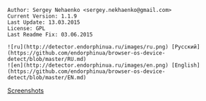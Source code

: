 	Author: Sergey Nehaenko <sergey.nekhaenko@gmail.com>
	Current Version: 1.1.9
	Last Update: 13.03.2015
	License: GPL
	Last Readme Fix: 03.06.2015
	
	![ru](http://detector.endorphinua.ru/images/ru.png) [Русский](https://github.com/endorphinua/browser-os-device-detect/blob/master/RU.md)
	![en](http://detector.endorphinua.ru/images/en.png) [English](https://github.com/endorphinua/browser-os-device-detect/blob/master/EN.md)

[Screenshots](https://github.com/endorphinua/browser-os-device-detect/blob/master/SCREENSHOTS.md)
